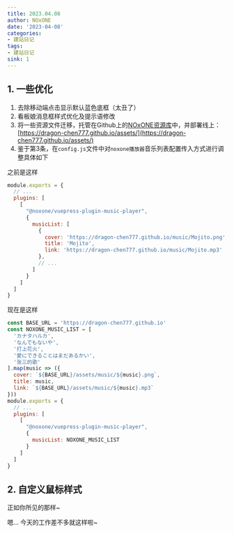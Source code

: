 ```yaml
---
title: 2023.04.08
author: NOxONE
date: '2023-04-08'
categories:
- 建站日记
tags:
- 建站日记
sink: 1
---
```

## 1. 一些优化
1. 去除移动端点击显示默认蓝色底框（太丑了）
2. 看板娘消息框样式优化及提示语修改
3. 将一些资源文件迁移，托管在Github上的[NOxONE资源库](https://github.com/Dragon-chen777/assets)中，并部署线上：[https://dragon-chen777.github.io/assets/](https://dragon-chen777.github.io/assets/)
4. 鉴于第3条，在`config.js`文件中对`noxone播放器`音乐列表配置传入方式进行调整具体如下

之前是这样
```js
module.exports = {
  // ...
  plugins: [
    [
      "@noxone/vuepress-plugin-music-player",
      {
        musicList: [
          {
            cover: 'https://dragon-chen777.github.io/music/Mojito.png',
            title: 'Mojito',
            link: 'https://dragon-chen777.github.io/music/Mojito.mp3'
          },
          // ...
        ]
      }
    ]
  ]
}
```
现在是这样
```js
const BASE_URL = 'https://dragon-chen777.github.io'
const NOXONE_MUSIC_LIST = [
  'カナタハルカ',
  'なんでもないや',
  '打上花火',
  '愛にできることはまだあるかい',
  '张三的歌'
].map(music => ({
  cover: `${BASE_URL}/assets/music/${music}.png`,
  title: music,
  link: `${BASE_URL}/assets/music/${music}.mp3`
}))
module.exports = {
  // ...
  plugins: [
    [
      "@noxone/vuepress-plugin-music-player",
      {
        musicList: NOXONE_MUSIC_LIST
      }
    ]
  ]
}
```
## 2. 自定义鼠标样式
正如你所见的那样~

嗯... 今天的工作差不多就这样啦~